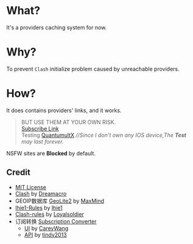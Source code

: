 # What?
It's a providers caching system for now.
# Why?
 To prevent `Clash` initialize problem caused by unreachable providers.  
# How?
It does contains providers' links, and it works. 
 > BUT USE THEM AT YOUR OWN RISK.  
     [Subscribe Link](https://cdn.jsdelivr.net/gh/wmyfelix/ClashConfigsSharing@NPO/universal.yaml)  
     Testing  [QuantumultX](https://cdn.jsdelivr.net/gh/wmyfelix/ClashConfigsSharing@NPO/QuantumultX.conf) *//Since I don't own any IOS device,The **Test** may last forever.*  

NSFW sites are **Blocked** by default.
## Credit
* [MIT License](https://github.com/vernesong/OpenClash/blob/master/LICENSE)
* [Clash](https://github.com/Dreamacro/clash) by [Dreamacro](https://github.com/Dreamacro)
* GEOIP数据库 [GeoLite2](https://dev.maxmind.com/geoip/geoip2/geolite2/) by [MaxMind](https://www.maxmind.com)
* [lhie1-Rules](https://github.com/lhie1/Rules) by [lhie1](https://github.com/lhie1)
* [Clash-rules](https://github.com/Loyalsoldier/clash-rules) by [Loyalsoldier](https://github.com/Loyalsoldier)
* 订阅转换 [Subscription Converter](https://api.wcc.best)
  * [UI](https://github.com/CareyWang/sub-web) by [CareyWang](https://github.com/CareyWang)
  * [API]((https://github.com/tindy2013/subconverter)) by [tindy2013](https://github.com/tindy2013)